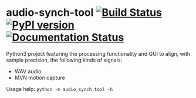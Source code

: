 # audio-synch-tool  [![Build Status](https://travis-ci.org/andres-fr/audio-synch-tool.svg?branch=master)](https://travis-ci.org/andres-fr/audio-synch-tool) [![PyPI version](https://badge.fury.io/py/audio-synch-tool.svg)](https://badge.fury.io/py/audio-synch-tool)  [![Documentation Status](https://readthedocs.org/projects/audio-synch-tool/badge/?version=latest)](https://audio-synch-tool.readthedocs.io/en/latest/?badge=latest)


Python3 project featuring the processing functionality and GUI to align, with sample precision, the following kinds of signals:

* WAV audio
* MVN motion capture


Usage help: `python -m audio_synch_tool -h`

